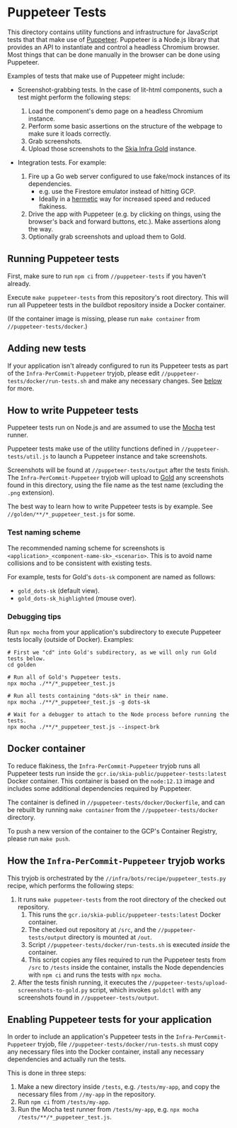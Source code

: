 # Puppeteer Tests

This directory contains utility functions and infrastructure for JavaScript
tests that that make use of [Puppeteer](https://pptr.dev). Puppeteer is a
Node.js library that provides an API to instantiate and control a headless
Chromium browser. Most things that can be done manually in the browser can be
done using Puppeteer.

Examples of tests that make use of Puppeteer might include:

 - Screenshot-grabbing tests. In the case of lit-html components, such a test
   might perform the following steps:
   1. Load the component's demo page on a headless Chromium instance.
   2. Perform some basic assertions on the structure of the webpage to make sure
      it loads correctly.
   3. Grab screenshots.
   4. Upload those screenshots to the
      [Skia Infra Gold](https://skia-infra-gold.skia.org/) instance.

 - Integration tests. For example:
   1. Fire up a Go web server configured to use fake/mock instances of its
      dependencies.
      - e.g. use the Firestore emulator instead of hitting GCP.
      - Ideally in a
        [hermetic](https://testing.googleblog.com/2012/10/hermetic-servers.html)
        way for increased speed and reduced flakiness.
   2. Drive the app with Puppeteer (e.g. by clicking on things, using the
      browser's back and forward buttons, etc.). Make assertions along the way.
   3. Optionally grab screenshots and upload them to Gold.

## Running Puppeteer tests

First, make sure to run `npm ci` from `//puppeteer-tests` if you haven't already.

Execute `make puppeteer-tests` from this repository's root directory. This will
run all Puppeteer tests in the buildbot repository inside a Docker container.

(If the container image is missing, please run `make container` from
`//puppeteer-tests/docker`.)

## Adding new tests

If your application isn't already configured to run its Puppeteer tests as part
of the `Infra-PerCommit-Puppeteer` tryjob, please edit
`//puppeteer-tests/docker/run-tests.sh` and make any necessary changes. See
[below](#enabling-puppeteer-tests-for-your-application) for more.

## How to write Puppeteer tests

Puppeteer tests run on Node.js and are assumed to use the
[Mocha](https://mochajs.org/) test runner.

Puppeteer tests make use of the utility functions defined in
`//puppeteer-tests/util.js` to launch a Puppeteer instance and take screenshots.

Screenshots will be found at `//puppeteer-tests/output` after the tests finish.
The `Infra-PerCommit-Puppeteer` tryjob will upload to
[Gold](https://skia-infra-gold.skia.org/) any screenshots found in this
directory, using the file name as the test name (excluding the `.png`
extension).

The best way to learn how to write Puppeteer tests is by example. See
`//golden/**/*_puppeteer_test.js` for some.

### Test naming scheme

The recommended naming scheme for screenshots is
`<application>_<component-name-sk>_<scenario>`. This is to avoid name collisions
and to be consistent with existing tests.

For example, tests for Gold's `dots-sk` component are named as follows:
- `gold_dots-sk` (default view).
- `gold_dots-sk_highlighted` (mouse over).

### Debugging tips

Run `npx mocha` from your application's subdirectory to execute Puppeteer tests
locally (outside of Docker). Examples:

```
# First we "cd" into Gold's subdirectory, as we will only run Gold tests below.
cd golden

# Run all of Gold's Puppeteer tests.
npx mocha ./**/*_puppeteer_test.js

# Run all tests containing "dots-sk" in their name.
npx mocha ./**/*_puppeteer_test.js -g dots-sk

# Wait for a debugger to attach to the Node process before running the tests.
npx mocha ./**/*_puppeteer_test.js --inspect-brk
```

## Docker container

To reduce flakiness, the `Infra-PerCommit-Puppeteer` tryjob runs all Puppeteer
tests run inside the `gcr.io/skia-public/puppeteer-tests:latest` Docker
container. This container is based on the `node:12.13` image and includes some
additional dependencies required by Puppeteer.

The container is defined in `//puppeteer-tests/docker/Dockerfile`, and can be
rebuilt by running `make container` from the `//puppeteer-tests/docker`
directory.

To push a new version of the container to the GCP's Container Registry, please
run `make push`.

## How the `Infra-PerCommit-Puppeteer` tryjob works

This tryjob is orchestrated by the `//infra/bots/recipe/puppeteer_tests.py`
recipe, which performs the following steps:

  1. It runs `make puppeteer-tests` from the root directory of the checked
     out repository.
     1. This runs the `gcr.io/skia-public/puppeteer-tests:latest` Docker
        container.
     2. The checked out repository at `/src`, and the `//puppeteer-tests/output`
        directory is mounted at `/out`.
     3. Script `//puppeteer-tests/docker/run-tests.sh` is executed *inside* the
        container.
     4. This script copies any files required to run the Puppeteer tests from
        `/src` to `/tests` inside the container, installs the Node dependencies
        with `npm ci` and runs the tests with `npx mocha`.
  2. After the tests finish running, it executes the
     `//puppeteer-tests/upload-screenshots-to-gold.py` script, which invokes
     `goldctl` with any screenshots found in `//puppeteer-tests/output`.

## Enabling Puppeteer tests for your application

In order to include an application's Puppeteer tests in the
`Infra-PerCommit-Puppeteer` tryjob, file `//puppeteer-tests/docker/run-tests.sh`
must copy any necessary files into the Docker container, install any necessary
dependencies and actually run the tests.

This is done in three steps:

1. Make a new directory inside `/tests`, e.g. `/tests/my-app`, and copy the
   necessary files from `//my-app` in the repository.
2. Run `npm ci` from `/tests/my-app`.
3. Run the Mocha test runner from `/tests/my-app`, e.g.
   `npx mocha /tests/**/*_puppeteer_test.js`.
